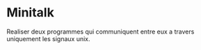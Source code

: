 # Minitalk
Realiser deux programmes qui communiquent entre eux a travers uniquement les signaux unix.
